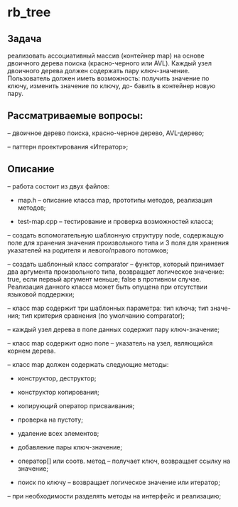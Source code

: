 # rb_tree

## Задача
реализовать ассоциативный массив (контейнер map) на основе
двоичного дерева поиска (красно-черного или AVL). Каждый узел двоичного
дерева должен содержать пару ключ-значение. Пользователь должен иметь
возможность: получить значение по ключу, изменить значение по ключу, до-
бавить в контейнер новую пару.

## Рассматриваемые вопросы:
– двоичное дерево поиска, красно-черное дерево, AVL-дерево;

– паттерн проектирования «Итератор»;

## Описание
– работа состоит из двух файлов:

  - map.h – описание класса map, прототипы методов, реализация методов;

  - test-map.cpp – тестирование и проверка возможностей класса;

– создать вспомогательную шаблонную структуру node, содержащую поле
для хранения значения произвольного типа и 3 поля для хранения указателей
на родителя и левого/правого потомков;

– создать шаблонный класс comparator – функтор, который принимает
два аргумента произвольного типа, возвращает логическое значение: true,
если первый аргумент меньше; false в противном случае. Реализация данного
класса может быть опущена при отсутствии языковой поддержки;

– класс map содержит три шаблонных параметра: тип ключа; тип значе-
ния; тип критерия сравнения (по умолчанию comparator);

– каждый узел дерева в поле данных содержит пару ключ-значение;

– класс map содержит одно поле – указатель на узел, являющийся корнем
дерева.

– класс map должен содержать следующие методы:

  - конструктор, деструктор;
  
  - конструктор копирования;
  
  - копирующий оператор присваивания;
  
  - проверка на пустоту;

  - удаление всех элементов;

  - добавление пары ключ-значение;

  - оператор[] или соотв. метод – получает ключ, возвращает ссылку на значение;

  - поиск по ключу – возвращает логическое значение или итератор;
  
– при необходимости разделять методы на интерфейс и реализацию;
